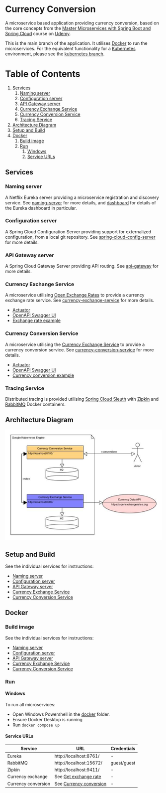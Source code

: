 # Currency Conversion

A microservice based application providing currency conversion, 
based on the core concepts from the [Master Microservices with Spring Boot and Spring Cloud](https://www.udemy.com/course/microservices-with-spring-boot-and-spring-cloud/)
course on [Udemy](https://www.udemy.com/).

This is the main branch of the application. It utilises [Docker](https://www.docker.com/) to run the microservices. 
For the equivalent functionality for a [Kubernetes](https://kubernetes.io/) environment, please see the [kubernetes branch](https://github.com/ibuttimer/CurrencyConverter/tree/kubernetes).

# Table of Contents
1. [Services](#services)
    1. [Naming server](#naming-server)
    2. [Configuration server](#configuration-server)
    3. [API Gateway server](#api-gateway-server)
    4. [Currency Exchange Service](#currency-exchange-service)
    5. [Currency Conversion Service](#currency-conversion-service)
    6. [Tracing Service](#tracing-service)
2. [Architecture Diagram](#architecture-diagram)
3. [Setup and Build](#setup-and-build)
4. [Docker](#docker)
   1. [Build image](#build-image)
   2. [Run](#run)
      1. [Windows](#windows)
      2. [Service URLs](#service-urls)

## Services
### Naming server
A Netflix Eureka server providing a microservice registration and discovery service.
See [naming-server](naming-server/README.MD) for more details, and [dashboard](naming-server/README.MD#dashboard) for details of the Eureka dashboard in particular.

### Configuration server
A Spring Cloud Configuration Server providing support for externalized configuration, from a local git repository.
See [spring-cloud-config-server](spring-cloud-config-server/README.MD) for more details.

### API Gateway server
A Spring Cloud Gateway Server providing API routing.
See [api-gateway](api-gateway/README.MD) for more details.

### Currency Exchange Service
A microservice utilising [Open Exchange Rates](https://openexchangerates.org/) to provide a currency exchange rate service.
See [currency-exchange-service](currency-exchange-service/README.MD) for more details.

- [Actuator](http://localhost:8000/actuator)
- [OpenAPI Swagger UI](http://localhost:8000/swagger-ui.html)
- [Exchange rate example](currency-exchange-service/README.MD#get-exchange-rate)

### Currency Conversion Service
A microservice utilising the [Currency Exchange Service](#currency-exchange-service) to provide a currency conversion service.
See [currency-conversion-service](currency-conversion-service/README.MD) for more details.

- [Actuator](http://localhost:8100/actuator)
- [OpenAPI Swagger UI](http://localhost:8100/swagger-ui.html)
- [Currency conversion example](currency-conversion-service/README.MD#currency-conversion)

### Tracing Service
Distributed tracing is provided utilising [Spring Cloud Sleuth](https://spring.io/projects/spring-cloud-sleuth) with [Zipkin](https://hub.docker.com/r/openzipkin/zipkin) and [RabbitMQ](https://hub.docker.com/_/rabbitmq) Docker containers.

## Architecture Diagram
![Architecture Diagram](misc/microservices.jpg)

## Setup and Build
See the individual services for instructions:
- [Naming server](naming-server/README.MD#instructions)
- [Configuration server](spring-cloud-config-server/README.MD#instructions)
- [API Gateway server](api-gateway/README.MD#instructions)
- [Currency Exchange Service](currency-exchange-service/README.MD#instructions)
- [Currency Conversion Service](currency-conversion-service/README.MD#instructions)

## Docker
### Build image
See the individual services for instructions:
- [Naming server](naming-server/README.MD#docker)
- [Configuration server](spring-cloud-config-server/README.MD#docker)
- [API Gateway server](api-gateway/README.MD#docker)
- [Currency Exchange Service](currency-exchange-service/README.MD#docker)
- [Currency Conversion Service](currency-conversion-service/README.MD#docker)

### Run
#### Windows
To run all microservices: 
- Open Windows Powershell in the [docker](docker) folder.
- Ensure Docker Desktop is running
- Run `docker compose up`

#### Service URLs

| Service             | URL                                                                                  | Credentials |
|---------------------|--------------------------------------------------------------------------------------|-------------|
| Eureka              | http://localhost:8761/                                                               | -           |
| RabbitMQ            | http://localhost:15672/                                                              | guest/guest |
| Zipkin              | http://localhost:9411/                                                               | -           |
| Currency exchange   | See [Get exchange rate](currency-exchange-service/README.MD#get-exchange-rate)       | -           |
| Currency conversion | See [Currency conversion](currency-conversion-service/README.MD#currency-conversion) | -           |
